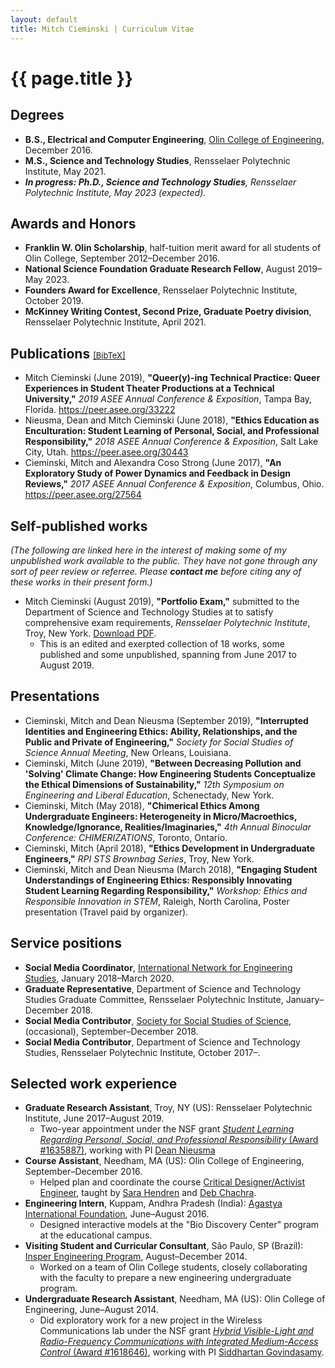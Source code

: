 ```yaml
---
layout: default
title: Mitch Cieminski | Curriculum Vitae
---
```

# {{ page.title }}

## Degrees
*  **B.S., Electrical and Computer Engineering**, [Olin College of Engineering](http://www.olin.edu/), December 2016.
* **M.S., Science and Technology Studies**, Rensselaer Polytechnic Institute, May 2021.
* ***In progress: Ph.D., Science and Technology Studies**, Rensselaer Polytechnic Institute, May 2023 (expected).*

## Awards and Honors
* **Franklin W. Olin Scholarship**, half-tuition merit award for all students of Olin College, September 2012–December 2016.
* **National Science Foundation Graduate Research Fellow**, August 2019–May 2023.
* **Founders Award for Excellence**, Rensselaer Polytechnic Institute, October 2019.
* **McKinney Writing Contest, Second Prize, Graduate Poetry division**, Rensselaer Polytechnic Institute, April 2021.

## Publications <span style="font-size:small; font-weight:normal">[&#91;BibTeX&#93;](./cieminski_2019-07-29.bib)</span>
* Mitch Cieminski (June 2019), **"Queer(y)-ing Technical Practice: Queer Experiences in Student Theater Productions at a Technical University,"** *2019 ASEE Annual Conference & Exposition*, Tampa Bay, Florida. <https://peer.asee.org/33222>
* Nieusma, Dean and Mitch Cieminski (June 2018), **"Ethics Education as Enculturation: Student Learning of Personal, Social, and Professional Responsibility,"** *2018 ASEE Annual Conference & Exposition*, Salt Lake City, Utah. <https://peer.asee.org/30443>
* Cieminski, Mitch and Alexandra Coso Strong (June 2017), **"An Exploratory Study of Power Dynamics and Feedback in Design Reviews,"** *2017 ASEE Annual Conference & Exposition*, Columbus, Ohio. <https://peer.asee.org/27564>

## Self-published works
*(The following are linked here in the interest of making some of my unpublished work available to the public. They have not gone through any sort of peer review or referree. Please **contact me** before citing any of these works in their present form.)*

* Mitch Cieminski (August 2019), **"Portfolio Exam,"** submitted to the Department of Science and Technology Studies at to satisfy comprehensive exam requirements, *Rensselaer Polytechnic Institute*, Troy, New York. [Download PDF](./cieminski_phd-portfolio-exam_2019.).
  * This is an edited and exerpted collection of 18 works, some published and some unpublished, spanning from June 2017 to August 2019.

## Presentations
* Cieminski, Mitch and Dean Nieusma (September 2019), **"Interrupted Identities and Engineering Ethics: Ability, Relationships, and the Public and Private of Engineering,"** *Society for Social Studies of Science Annual Meeting*, New Orleans, Louisiana.
* Cieminski, Mitch (June 2019), **"Between Decreasing Pollution and 'Solving' Climate Change: How Engineering Students Conceptualize the Ethical Dimensions of Sustainability,"** *12th Symposium on Engineering and Liberal Education*, Schenectady, New York.
* Cieminski, Mitch (May 2018), **"Chimerical Ethics Among Undergraduate Engineers: Heterogeneity in Micro/Macroethics, Knowledge/Ignorance, Realities/Imaginaries,"** *4th Annual Binocular Conference: CHIMERIZATIONS*, Toronto, Ontario.
* Cieminski, Mitch (April 2018), **"Ethics Development in Undergraduate Engineers,"** *RPI STS Brownbag Series*, Troy, New York.
* Cieminski, Mitch and Dean Nieusma (March 2018), **"Engaging Student Understandings of Engineering Ethics: Responsibly Innovating Student Learning Regarding Responsibility,"** *Workshop: Ethics and Responsible Innovation in STEM*, Raleigh, North Carolina, Poster presentation (Travel paid by organizer).
	
## Service positions
* **Social Media Coordinator**, [International Network for Engineering Studies](https://www.inesweb.org/), January 2018–March 2020.
* **Graduate Representative**, Department of Science and Technology Studies Graduate Committee, Rensselaer Polytechnic Institute, January–December 2018.
* **Social Media Contributor**, [Society for Social Studies of Science](http://www.4sonline.org/), (occasional), September–December 2018.
* **Social Media Contributor**, Department of Science and Technology Studies, Rensselaer Polytechnic Institute, October 2017–.

## Selected work experience
* **Graduate Research Assistant**, Troy, NY (US): Rensselaer Polytechnic Institute, June 2017–August 2019.
  * Two-year appointment under the NSF grant [*Student Learning Regarding Personal, Social, and Professional Responsibility* (Award #1635887)](https://nsf.gov/awardsearch/showAward?AWD_ID=1635887), working with PI [Dean Nieusma](https://eds.mines.edu/project/nieusma-dean/)
* **Course Assistant**, Needham, MA (US): Olin College of Engineering, September–December 2016.
  * Helped plan and coordinate the course [Critical Designer/Activist Engineer](https://archive.is/u1yyY), taught by [Sara Hendren](https://sarahendren.com/about/) and [Deb Chachra](http://debcha.org).
* **Engineering Intern**, Kuppam, Andhra Pradesh (India): [Agastya International Foundation](http://www.agastya.org/), June–August 2016.
  * Designed interactive models at the "Bio Discovery Center" program at the educational campus.
* **Visiting Student and Curricular Consultant**, São Paulo, SP (Brazil): [Insper Engineering Program](https://www.insper.edu.br/vestibular/engenharia/), August–December 2014.
  * Worked on a team of Olin College students, closely collaborating with the faculty to prepare a new engineering undergraduate program.
* **Undergraduate Research Assistant**, Needham, MA (US): Olin College of Engineering, June–August 2014.
  * Did exploratory work for a new project in the Wireless Communications lab under the NSF grant [*Hybrid Visible-Light and Radio-Frequency Communications with Integrated Medium-Access Control* (Award #1618646)](https://nsf.gov/awardsearch/showAward?AWD_ID=1618646), working with PI [Siddhartan Govindasamy](http://www.olin.edu/faculty/profile/siddhartan-govindasamy/).
  